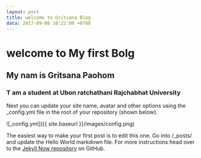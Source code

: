 ```yaml
---
layout: post
title: welcome to Gritsana Blog
data: 2017-09-08 10:22:00 +0700
---
```



# welcome to My first Bolg
## My nam is Gritsana Paohom
### T am a student at Ubon ratchathani Rajchabhat University

Next you can update your site name, avatar and other options using the _config.yml file in the root of your repository (shown below).

![_config.yml]({{ site.baseurl }}/images/config.png)

The easiest way to make your first post is to edit this one. Go into /_posts/ and update the Hello World markdown file. For more instructions head over to the [Jekyll Now repository](https://github.com/barryclark/jekyll-now) on GitHub.
